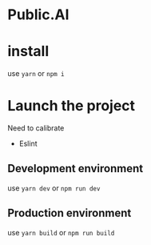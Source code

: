 # Public.AI

# install 
use `yarn` or `npm i`

# Launch the project
Need to calibrate
- Eslint


## Development environment
use `yarn dev` or `npm run dev`

## Production environment
use `yarn build` or `npm run build`